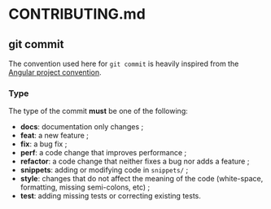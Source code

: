 # CONTRIBUTING.md

## git commit

The convention used here for `git commit` is heavily inspired from the [Angular project convention](https://github.com/angular/angular/blob/master/CONTRIBUTING.md#commit).

### Type

The type of the commit **must** be one of the following:

- **docs**: documentation only changes ;
- **feat**: a new feature ;
- **fix**: a bug fix ;
- **perf**: a code change that improves performance ;
- **refactor**: a code change that neither fixes a bug nor adds a feature ;
- **snippets**: adding or modifying code in `snippets/` ;
- **style**: changes that do not affect the meaning of the code (white-space, formatting, missing semi-colons, etc) ;
- **test**: adding missing tests or correcting existing tests.
